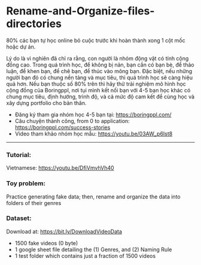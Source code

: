 # Rename-and-Organize-files-directories

80% các bạn tự học online bỏ cuộc trước khi hoàn thành xong 1 cột mốc hoặc dự án. 

Lý do là vì nghiên đã chỉ ra rằng, con người là nhóm động vật có tính cộng đồng cao. Trong quá trình học, để không bị nản, bạn cần có bạn bè, để thảo luận, để khen bạn, để chê bạn, để thúc vào mông bạn. Đặc biệt, nếu những người bạn đó có chung nền tảng và mục tiêu, thì quá trình học sẽ càng hiệu quả hơn. Nếu bạn thuộc số 80% trên thì hãy thử trải nghiệm mô hình học cộng đồng của Boringppl, nơi tụi mình kết nối bạn với 4-5 bạn học khác có chung mục tiêu, định hướng, trình độ, và cả mức độ cam kết để cùng học và xây dựng portfolio cho bản thân. 

- Đăng ký tham gia nhóm học 4-5 bạn tại: https://boringppl.com/ 
- Câu chuyện thành công, from 0 to application: https://boringppl.com/success-stories 
- Video tham khảo nhóm học mẫu: https://youtu.be/03AW_p6Ist8

---
### Tutorial:
Vietnamese: https://youtu.be/DfiVmvhVh40

### Toy problem: 
Practice generating fake data; then, rename and organize the data into folders of their genres

### Dataset: 
Download at: https://bit.ly/DownloadVideoData
- 1500 fake videos (0 byte)
- 1 google sheet file detailing the (1) Genres, and (2) Naming Rule
- 1 test folder which contains just a fraction of 1500 videos
